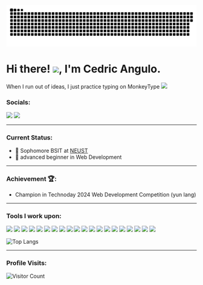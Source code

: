 ![snake-graph](/github-user-contribution.svg)
  
# Hi there! <img src="https://media.giphy.com/media/hvRJCLFzcasrR4ia7z/giphy.gif" width="30px">, I'm **Cedric Angulo**.
When I run out of ideas, I just practice typing on MonkeyType <img src="https://media.giphy.com/media/WUlplcMpOCEmTGBtBW/giphy.gif" width="30">

### Socials:

<a href="https://www.facebook.com/bryan308.20"><img src="https://img.shields.io/badge/Angulo Cedric-1877F2?style=for-the-badge&logo=facebook&logoColor=white"></a>
<a href="https://m.me/bryan308.20"><img src="https://img.shields.io/badge/Angulo Cedric-1877F2?style=for-the-badge&logo=messenger&logoColor=white"></a>

-----

### Current Status:

- 💼 Sophomore BSIT at <a href="https://neust.edu.ph/" target="_blank">NEUST</a>
- 🌱 advanced beginner in Web Development

-----

### Achievement 🏆:

- Champion in Technoday 2024 Web Development Competition (yun lang)

-----

### Tools I work upon:

<img src="https://img.shields.io/badge/html5-%23E34F26.svg?style=for-the-badge&logo=html5&logoColor=white"> <img src="https://img.shields.io/badge/css3%20-%2314354C.svg?&style=for-the-badge&logo=css3&logoColor=white"> <img src="https://img.shields.io/badge/tailwindcss-0F172A.svg?&style=for-the-badge&logo=TailwindCSS&logoColor=38BDF8"> <img src="https://img.shields.io/badge/javascript%20-%23323330.svg?&style=for-the-badge&logo=javascript&logoColor=%23F7DF1E"> <img src="https://img.shields.io/badge/Node%20js-339933?style=for-the-badge&logo=nodedotjs&logoColor=white"> <img src="https://img.shields.io/badge/php-%23777BB4.svg?style=for-the-badge&logo=php&logoColor=white"> <img src="https://img.shields.io/badge/c++-%2300599C.svg?style=for-the-badge&logo=c%2B%2B&logoColor=white"> <img src="https://img.shields.io/badge/mysql-%2300000f.svg?style=for-the-badge&logo=mysql&logoColor=white"> <img src="https://img.shields.io/badge/XAMPP-white?logo=xampp&logoColor=fb7a24&style=for-the-badge"> <img src="https://img.shields.io/badge/Composer-885630?style=for-the-badge&logo=Composer&logoColor=white"> <img src="https://img.shields.io/badge/vercel-%23000000.svg?style=for-the-badge&logo=vercel&logoColor=white"> <img src="https://img.shields.io/badge/-VS%20Code-000000?style=for-the-badge&logo=Visual-studio-code&logoColor=blue"> <img src="https://img.shields.io/badge/Adobe%20Photoshop-31A8FF?style=for-the-badge&logo=Adobe%20Photoshop&logoColor=black"> <img src="https://img.shields.io/badge/prettier-1A2C34?style=for-the-badge&logo=prettier&logoColor=F7BA3E"> <img src="https://img.shields.io/badge/Brave-FF1B2D?style=for-the-badge&logo=Brave&logoColor=white"> <img src="https://img.shields.io/badge/Git-F1502F?style=for-the-badge&logo=Git&logoColor=white"> <img src="https://img.shields.io/badge/npm-%23CB3837.svg?style=for-the-badge&logo=npm&logoColor=white"> <img src="https://img.shields.io/badge/nextjs-%23000000.svg?style=for-the-badge&logo=nextdotjs&logoColor=white"> <img src="https://img.shields.io/badge/mdx-%23000000.svg?style=for-the-badge&logo=mdx&logoColor=white"> <img src="https://img.shields.io/badge/GitHub%20Copilot-000000?style=for-the-badge&logo=github-copilot&logoColor=white">
<!-- <img src="https://img.shields.io/badge/Reactjs-23272F?style=for-the-badge&logo=React&logoColor=58c4dc"> -->

<!-- 
![Top Langs](https://github-readme-stats.vercel.app/api/top-langs/?username=bryan308&layout=compact&theme=light) 
-->
![Top Langs](https://github-readme-stats.vercel.app/api/top-langs/?username=bryan308&theme=midnight-purple&hide_progress=true&cache_seconds=21600)

-----

### Profile Visits:
![Visitor Count](https://profile-counter.glitch.me/{bryan308}/count.svg)
